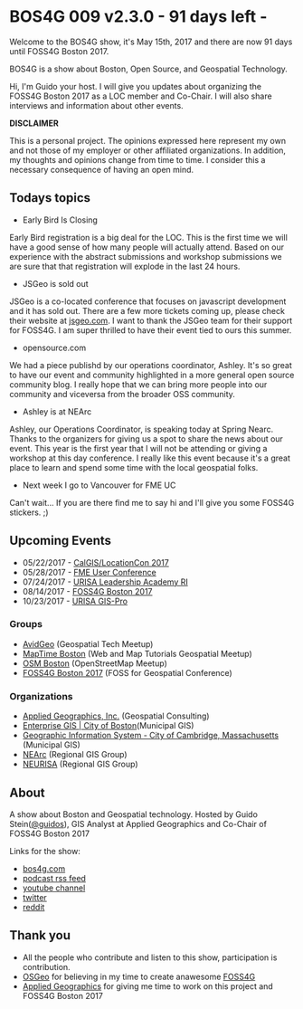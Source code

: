 # BOS4G 009 v2.3.0 - 91 days left -

Welcome to the BOS4G show, it's May 15th, 2017 and there are now 91 days until FOSS4G Boston 2017.

BOS4G is a show about Boston, Open Source, and Geospatial Technology.

Hi, I'm Guido your host. I will give you updates about organizing the FOSS4G Boston 2017 as a LOC member and Co-Chair. I will also share interviews and information about other events.

**DISCLAIMER**

This is a personal project. The opinions expressed here represent my own and not those of my employer or other affiliated organizations. In addition, my thoughts and opinions change from time to time. I consider this a necessary consequence of having an open mind.

## Todays topics

-   Early Bird Is Closing

Early Bird registration is a big deal for the LOC. This is the first time we will have a good sense of how many people will actually attend. Based on our experience with the abstract submissions and workshop submissions we are sure that that registration will explode in the last 24 hours.

-   JSGeo is sold out

JSGeo is a co-located conference that focuses on javascript development and it has sold out. There are a few more tickets coming up, please check their website at [jsgeo.com](http://jsgeo.com). I want to thank the JSGeo team for their support for FOSS4G. I am super thrilled to have their event tied to ours this summer.

-   opensource.com

We had a piece publishd by our operations coordinator, Ashley. It's so great to have our event and community highlighted in a more general open source community blog. I really hope that we can bring more people into our community and viceversa from the broader OSS community.

-   Ashley is at NEArc

Ashley, our Operations Coordinator, is speaking today at Spring Nearc. Thanks to the organizers for giving us a spot to share the news about our event. This year is the first year that I will not be attending or giving a workshop at this day conference. I really like this event because it's a great place to learn and spend some time with the local geospatial folks.

-   Next week I go to Vancouver for FME UC

Can't wait... If you are there find me to say hi and I'll give you some FOSS4G stickers. ;)

## Upcoming Events

-   05/22/2017 - [CalGIS/LocationCon 2017](https://calgis2017.locationcon.org/)
-   05/28/2017 - [FME User Conference](https://fmeuc.com)
-   07/24/2017 - [URISA Leadership Academy RI](http://www.urisa.org/education-events/urisa-leadership-academy/)
-   08/14/2017 - [FOSS4G Boston 2017](http://2017.foss4g.org/)
-   10/23/2017 - [URISA GIS-Pro](http://www.urisa.org/education-events/gis-pro-2017/)

### Groups

-   [AvidGeo](http://www.avidgeo.com) (Geospatial Tech Meetup)
-   [MapTime Boston](http://www.meetup.com/Maptime-Boston) (Web and Map Tutorials Geospatial Meetup)
-   [OSM Boston](http://www.meetup.com/OpenStreetMap-Boston) (OpenStreetMap Meetup)
-   [FOSS4G Boston 2017](http://2017.foss4g.org) (FOSS for Geospatial Conference)

### Organizations

-   [Applied Geographics, Inc.](www.appgeo.com) (Geospatial Consulting)
-   [Enterprise GIS | City of Boston](https://www.cityofboston.gov/maps/)(Municipal GIS)
-   [Geographic Information System - City of Cambridge, Massachusetts](http://www.cambridgema.gov/GIS/) (Municipal GIS)
-   [NEArc](http://www.northeastarc.org/) (Regional GIS Group)
-   [NEURISA](http://www.neurisa.org/) (Regional GIS Group)

## About

A show about Boston and Geospatial technology. Hosted by Guido Stein([@guidos](http://www.twitter.com/guidos)), GIS Analyst at Applied Geographics and Co-Chair of FOSS4G Boston 2017

Links for the show:

-   [bos4g.com](http://bos4g.com)
-   [podcast rss feed](http://feeds.soundcloud.com/users/soundcloud:users:208014781/sounds.rss)
-   [youtube channel](https://www.youtube.com/channel/UCZaniYbhIE23wmZU48-XgQg)
-   [twitter](http://www.twitter.com/guidos)
-   [reddit](https://www.reddit.com/r/bos4g)

## Thank you

-   All the people who contribute and listen to this show, participation is contribution.
-   [OSGeo](http://www.osgeo.org/) for believing in my time to create anawesome [FOSS4G](http://foss4g.org)
-   [Applied Geographics](http://appgeo.com) for giving me time to work on this project and FOSS4G Boston 2017
